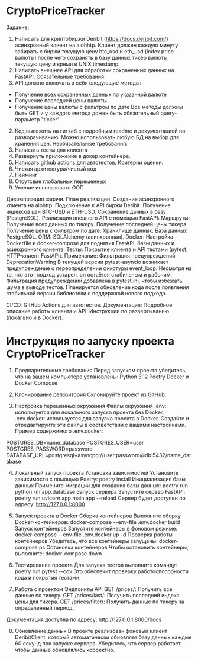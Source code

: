 # CryptoPriceTracker

Задание:
1. Написать для криптобиржи Deribit (https://docs.deribit.com/)
асинхронный клиент на aiohhtp. Клиент должен каждую минуту забирать
с биржи текущую цену btc_usd и eth_usd (index price валюты) после
чего сохранять в базу данных тикер валюты, текущую цену и время в
UNIX timestamp.
2. Написать внешнее API для обработки сохраненных данных на FastAPI.
Обязательные требования:
1. API должно включать в себя следующие методы:
- Получение всех сохраненных данных по указанной валюте
- Получение последней цены валюты
- Получение цены валюты с фильтром по дате
Все методы должны быть GET и у каждого метода дожен быть
обязятельный query-параметр "ticker".
2. Код выложить на гитхаб с подробным readme и документацией по
разворачиванию.
Можно использовать любую БД на выбор для хранения цен.
Необязательные требования:
1. Написать тесты для клиента
2. Развернуть приложение в докер контейнере.
3. Написать github actions для автотестов.
Критерии оценки:
1. Чистая архитектура/чистый код
2. Нейминг
3. Отсутсвие глобальных переменных
4. Умение использовать ООП

Декомпозиция задачи.
План реализации:
Создание асинхронного клиента на aiohttp:
Подключение к API биржи Deribit.
Получение индексов цен BTC-USD и ETH-USD.
Сохранение данных в базу (PostgreSQL).
Реализация внешнего API с помощью FastAPI:
Маршруты:
Получение всех данных по тикеру.
Получение последней цены тикера.
Получение цены с фильтром по дате.
Хранилище данных:
База данных PostgreSQL.
ORM: SQLAlchemy (асинхронная).
Docker:
Настройка Dockerfile и docker-compose для поднятия FastAPI, базы данных и асинхронного клиента.
Тесты:
Покрытие клиента и API тестами (pytest, HTTP-клиент FastAPI).
Примечание:
Фильтрация предупреждений DeprecationWarning В текущей версии pytest-asyncio возникает предупреждение о 
переопределении фикстуры event_loop. Несмотря на то, что этот подход устарел, он остаётся стабильным и рабочим. 
Фильтрация предупреждений добавлена в pytest.ini, чтобы избежать шума в выводе тестов. Планируется обновление 
кода после появления стабильной версии библиотеки с поддержкой нового подхода.

CI/CD:
GitHub Actions для автотестов.
Документация:
Подробное описание работы клиента и API.
Инструкции по развертыванию (локально и в Docker).


# Инструкция по запуску проекта CryptoPriceTracker

1. Предварительные требования
Перед запуском проекта убедитесь, что на вашем компьютере установлены:
Python 3.12
Poetry
Docker и Docker Compose

2. Клонирование репозитория
Склонируйте проект из GitHub.

3. Настройка переменных окружения
Файлы окружения
.env: используется для локального запуска проекта без Docker.
.env.docker: используется для запуска проекта в Docker.
Создайте и отредактируйте эти файлы в соответствии с вашими настройками. Пример содержимого .env.docker:

POSTGRES_DB=name_database
POSTGRES_USER=user
POSTGRES_PASSWORD=password
DATABASE_URL=postgresql+asyncpg://user:password@db:5432/name_database

4. Локальный запуск проекта
Установка зависимостей
Установите зависимости с помощью Poetry:
poetry install
Инициализация базы данных
Примените миграции для создания базы данных:
poetry run python -m app.database
Запуск сервера
Запустите сервер FastAPI:
poetry run uvicorn app.main:app --reload
Сервер будет доступен по адресу: http://127.0.0.1:8000

5. Запуск проекта в Docker
Сборка контейнеров
Выполните сборку Docker-контейнеров:
docker-compose --env-file .env.docker build
Запуск контейнеров
Запустите контейнеры в фоновом режиме:
docker-compose --env-file .env.docker up -d
Проверка работы контейнеров
Убедитесь, что все контейнеры запущены:
docker-compose ps
Остановка контейнеров
Чтобы остановить контейнеры, выполните:
docker-compose down

6. Тестирование проекта
Для запуска тестов выполните команду:
poetry run pytest --cov
Это обеспечит проверку работоспособности кода и покрытия тестами.

7. Работа с проектом
Эндпоинты API
GET /prices/: Получить все данные по тикеру.
GET /prices/last/: Получить последний индекс цены для тикера.
GET /prices/filter/: Получить данные по тикеру за определенный период.

Документация доступна по адресу: http://127.0.0.1:8000/docs

8. Обновление данных
В проекте реализован фоновый клиент DeribitClient, 
который автоматически обновляет базу данных каждые 60 секунд при запуске сервера. 
Убедитесь, что сервер работает, чтобы данные обновлялись корректно.